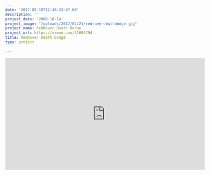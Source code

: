 ```yaml
---
date: '2017-02-19T12:48:33-07:00'
description: ''
project_date: '2008-10-14'
project_image: "/uploads/2017/02/21/redroverdeathdodge.jpg"
project_name: RedRover Death Dodge
project_url: https://vimeo.com/41659794
title: RedRover Death Dodge
type: project

---
```

<iframe src="https://player.vimeo.com/video/41659794" width="640" height="360" frameborder="0" webkitallowfullscreen mozallowfullscreen allowfullscreen></iframe>
